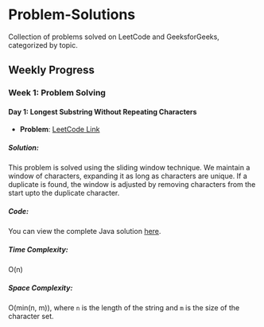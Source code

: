 # Problem-Solutions
Collection of problems solved on LeetCode and GeeksforGeeks, categorized by topic.
## Weekly Progress

### Week 1: Problem Solving

#### Day 1: Longest Substring Without Repeating Characters
- **Problem**: [LeetCode Link](https://leetcode.com/problems/longest-substring-without-repeating-characters/)
  
##### Solution:
This problem is solved using the sliding window technique. We maintain a window of characters, expanding it as long as characters are unique. If a duplicate is found, the window is adjusted by removing characters from the start upto the duplicate character.

##### Code:
You can view the complete Java solution [here](https://github.com/yourusername/problem-solutions/blob/main/JavaSolutions/LongestSubstring.java).

##### Time Complexity:
O(n)

##### Space Complexity:
O(min(n, m)), where `n` is the length of the string and `m` is the size of the character set.

